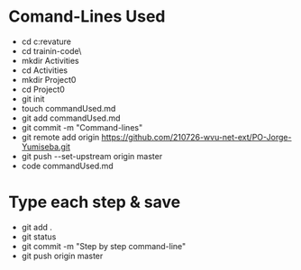 # Comand-Lines Used
- cd c:revature
- cd trainin-code\
- mkdir Activities
- cd Activities
- mkdir Project0
- cd Project0
- git init
- touch commandUsed.md
- git add commandUsed.md
- git commit -m "Command-lines"
- git remote add origin https://github.com/210726-wvu-net-ext/PO-Jorge-Yumiseba.git
- git push --set-upstream origin master
- code commandUsed.md
# Type each step & save
- git add .
- git status
- git commit -m "Step by step command-line"
- git push origin master


